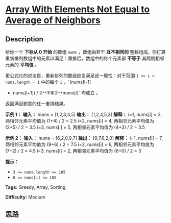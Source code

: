 # [Array With Elements Not Equal to Average of Neighbors][title]

## Description

给你一个 **下标从 0 开始** 的数组 `nums` ，数组由若干 **互不相同的**
整数组成。你打算重新排列数组中的元素以满足：重排后，数组中的每个元素都 **不等于** 其两侧相邻元素的 **平均值** 。

更公式化的说法是，重新排列的数组应当满足这一属性：对于范围 `1 <= i < nums.length - 1` 中的每个 `i` ，`(nums[i-1]
+ nums[i+1]) / 2` **不等于** `nums[i]` 均成立 。

返回满足题意的任一重排结果。



**示例 1：**
            **输入：** nums = [1,2,3,4,5]    **输出：** [1,2,4,5,3]    **解释：**    i=1, nums[i] = 2, 两相邻元素平均值为 (1+4) / 2 = 2.5    i=2, nums[i] = 4, 两相邻元素平均值为 (2+5) / 2 = 3.5    i=3, nums[i] = 5, 两相邻元素平均值为 (4+3) / 2 = 3.5    

**示例 2：**
            **输入：** nums = [6,2,0,9,7]    **输出：** [9,7,6,2,0]    **解释：**    i=1, nums[i] = 7, 两相邻元素平均值为 (9+6) / 2 = 7.5    i=2, nums[i] = 6, 两相邻元素平均值为 (7+2) / 2 = 4.5    i=3, nums[i] = 2, 两相邻元素平均值为 (6+0) / 2 = 3    



**提示：**

  * `3 <= nums.length <= 105`
  * `0 <= nums[i] <= 105`


**Tags:** Greedy, Array, Sorting

**Difficulty:** Medium

## 思路

[title]: https://leetcode-cn.com/problems/array-with-elements-not-equal-to-average-of-neighbors
